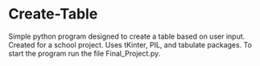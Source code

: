 # Create-Table
Simple python program designed to create a table based on user input. Created for a school project. Uses tKinter, PIL, and tabulate packages. To start the program
run the file Final_Project.py.
